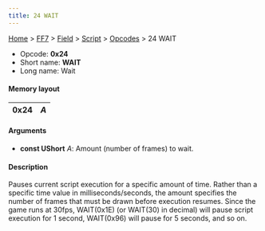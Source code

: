 ```yaml
---
title: 24 WAIT
---
```


[Home](Main%20Page.md) > [FF7](FF7.md) > [Field](FF7/Field.md) > [Script](FF7/Field/Script.md) > [Opcodes](FF7/Field/Script/Opcodes.md) > 24 WAIT

-   Opcode: **0x24**
-   Short name: **WAIT**
-   Long name: Wait

#### Memory layout

| 0x24 | *A* |
|------|-----|

#### Arguments

-   **const UShort** *A*: Amount (number of frames) to wait.

#### Description

Pauses current script execution for a specific amount of time. Rather
than a specific time value in milliseconds/seconds, the amount specifies
the number of frames that must be drawn before execution resumes. Since
the game runs at 30fps, WAIT(0x1E) (or WAIT(30) in decimal) will pause
script execution for 1 second, WAIT(0x96) will pause for 5 seconds, and
so on.
